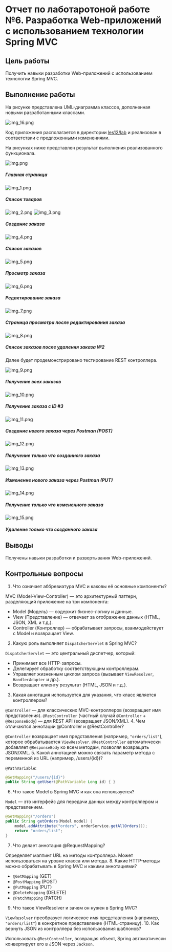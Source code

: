 # Отчет по лаботаротоной работе №6. Разработка Web-приложений с использованием технологии Spring MVC
## Цель работы
Получить навыки разработки Web-приложений с использованием технологии Spring MVC.
## Выполнение работы
На рисунке представлена UML-диаграмма классов, дополненная новыми разработанными классами.

![img_16.png](img_16.png)

Код приложения располагается в директории [les12/lab](/les12/lab/) и реализован в соответствии с предложенными изменениями.

На рисунках ниже представлен результат выполнения реализованного функционала.

![img.png](img.png)
##### Главная страница

![img_1.png](img_1.png)
##### Список товаров

![img_2.png](img_2.png)
![img_3.png](img_3.png)
##### Создание заказа

![img_4.png](img_4.png)
##### Список заказов

![img_5.png](img_5.png)
##### Просмотр заказа

![img_6.png](img_6.png)
##### Редактирование заказа

![img_7.png](img_7.png)
##### Страница просмотра после редактирования заказа

![img_8.png](img_8.png)
##### Список заказов после удаления заказа №2

Далее будет продемонстрировано тестирование REST контроллера.

![img_9.png](img_9.png)
##### Получение всех заказов

![img_10.png](img_10.png)

##### Получение заказа с ID #3

![img_11.png](img_11.png)
##### Создание нового заказа через Postman (POST)

![img_12.png](img_12.png)
##### Получение только что созданного заказа

![img_13.png](img_13.png)
##### Изменение нового заказа через Postman (PUT)

![img_14.png](img_14.png)
##### Получение только что измененного заказа

![img_15.png](img_15.png)
##### Удаление только что созданного заказа


## Выводы
Получены навыки разработки и развертывания Web-приложений.
## Контрольные вопросы
1. Что означает аббревиатура MVC и каковы её основные компоненты?

MVC (Model-View-Controller) — это архитектурный паттерн, разделяющий приложение на три компонента:
* Model (Модель) — содержит бизнес-логику и данные.
* View (Представление) — отвечает за отображение данных (HTML, JSON, XML и т.д.).
* Controller (Контроллер) — обрабатывает запросы, взаимодействует с Model и возвращает View.
2. Какую роль выполняет `DispatcherServlet` в Spring MVC?

`DispatcherServlet` — это центральный диспетчер, который:
* Принимает все HTTP-запросы.
* Делегирует обработку соответствующим контроллерам.
* Управляет жизненным циклом запроса (вызывает `ViewResolver`, `HandlerAdapter` и др.).
* Возвращает клиенту результат (HTML, JSON и т.д.).
3. Какая аннотация используется для указания, что класс является контроллером?

`@Controller` — для классических MVC-контроллеров (возвращает имя представления).
`@RestController` (частный случай `@Controller` + `@ResponseBody`) — для REST API (возвращает JSON/XML).
4. Чем отличаются аннотации @Controller и @RestController?

`@Controller` возвращает имя представления (например, `"orders/list"`), которое обрабатывается `ViewResolver`.
`@RestController` автоматически добавляет `@ResponseBody` ко всем методам, позволяя возвращать JSON/XML.
5. Какой аннотацией можно связать параметр метода с переменной из URL (например, /users/{id})?

`@PathVariable`:
```java
@GetMapping("/users/{id}")
public String getUser(@PathVariable Long id) { }
```
6. Что такое Model в Spring MVC и как она используется?

`Model` — это интерфейс для передачи данных между контроллером и представлением.
```java
@GetMapping("/orders")
public String getOrders(Model model) {
    model.addAttribute("orders", orderService.getAllOrders());
    return "orders/list";
}
```
7. Что делает аннотация @RequestMapping?

Определяет маппинг URL на методы контроллера. Может использоваться на уровне класса или метода.
8. Какие HTTP-методы можно обрабатывать в Spring MVC и какими аннотациями?

* `@GetMapping` (GET)
* `@PostMapping` (POST)
* `@PutMapping` (PUT)
* `@DeleteMapping` (DELETE)
* `@PatchMapping` (PATCH)
9. Что такое ViewResolver и зачем он нужен в Spring MVC?

`ViewResolver` преобразует логическое имя представления (например, `"orders/list"`) в конкретное представление (HTML-страницу).
10. Как вернуть JSON из контроллера без использования шаблонов?

Использовать `@RestController`, возвращая объект, Spring автоматически конвертирует его в JSON через `Jackson`.

